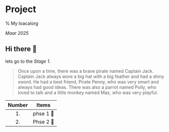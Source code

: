 # Project

% My loacalorg

*Maar 2025*

## Hi there 👋
lets go to the *Stage 1*.
> Once upon a time, there was a brave pirate named Captain Jack. Captain Jack always wore a big hat with a big feather and had a shiny sword. 
He had a best friend, Pirate Penny, who was very smart and always had good ideas. 
There was also a parrot named Polly, who loved to talk and a little monkey named Max, who was very playful.

| Number | Items |
| :----: |:-----:|
|   1.   | phse 1 🚀|
|   2.   |Phse 2 🍏|
<!--
**Gelvano7/Gelvano7** is a ✨ _special_ ✨ repository because its `README.md` (this file) appears on your GitHub profile.

Here are some ideas to get you started:

- 🔭 I’m currently working on ...
- 🌱 I’m currently learning ...
- 👯 I’m looking to collaborate on ...
- 🤔 I’m looking for help with ...
- 💬 Ask me about ...
- 📫 How to reach me: ...
- 😄 Pronouns: ...
- ⚡ Fun fact: ...
-->
